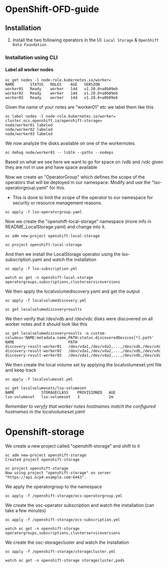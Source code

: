 # OpenShift-OFD-guide

## Installation
1. Install the two following operators in the UI.
``` Local Storage ```
&
``` OpenShift Data Foundation ```

### Installation using CLI
#### Label all worker nodes
```
oc get nodes -l node-role.kubernetes.io/worker=
NAME       STATUS   ROLES    AGE   VERSION
worker01   Ready    worker   14d   v1.20.0+a0b09eb
worker02   Ready    worker   14d   v1.20.0+a0b09eb
worker03   Ready    worker   14d   v1.20.0+a0b09eb
```
Given the name of your notes are "worker01" etc we label them like this
```
oc label nodes -l node-role.kubernetes.io/worker= cluster.ocs.openshift.io/openshift-storage=
node/worker01 labeled
node/worker02 labeled
node/worker03 labeled
```
We now analyze the disks available on one of the workernotes
```
oc debug node/worker01 -- lsblk --paths --nodeps
```
Based on what we see here we want to go for space on /vdb and /vdc given they are not in use and have space available 

Now we create an "OperatorGroup" which defines the scope of the operators that will be deployed in our namespace. Modify and use the "lso-operatorgroup.yaml" for this.
- This is done to limit the scope of the operator to our namespace for security or resource management reasons.
```
oc apply -f lso-operatorgroup.yaml
```

Now we create the "openshift-local-storage" namespace (more info in README_LocalStorage.yaml) and change into it.
```
oc adm new-project openshift-local-storage

oc project openshift-local-storage
```

And then we install the LocalStorage operator using the lso-subscription.yaml and watch the installation
```
oc apply -f lso-subscription.yml

watch oc get -n openshift-local-storage operatorgroups,subscriptions,clusterserviceversions
```

We then apply the localvolumediscovery.yaml and get the output 
```
oc apply -f localvolumediscovery.yml

oc get localvolumediscoveryresults
```

We then verify that /dev/vdb and /dev/vdc disks were discovered on all worker notes and it should look like this 
```
oc get localvolumediscoveryresults -o custom-columns='NAME:metadata.name,PATH:status.discoveredDevices[*].path'
NAME                        PATH
discovery-result-worker01   /dev/vda1,/dev/vda2,...,/dev/vdb,/dev/vdc
discovery-result-worker02   /dev/vda1,/dev/vda2,...,/dev/vdb,/dev/vdc
discovery-result-worker03   /dev/vda1,/dev/vda2,...,/dev/vdb,/dev/vdc
```

We then create the local volume set by applying the localvolumeset.yml file and keep track 
```
oc apply -f localvolumeset.yml

oc get localvolumesets/lso-volumeset
NAME            STORAGECLASS    PROVISIONED   AGE
lso-volumeset   lso-volumeset   3             2m
```

_Remember to veryfy that worker notes hostnames match the configured hostnames in the localvolumeset.yaml_

# Openshift-storage
We create a new project called "openshift-storage" and shift to it

```
oc adm new-project openshift-storage
Created project openshift-storage

oc project openshift-storage
Now using project "openshift-storage" on server "https://api.ocp4.example.com:6443".
```

We apply the operatorgroup to the namespace
```
oc apply -f /openshift-storage/ocs-operatorgroup.yml
```

We create the osc-operator subscription and watch the installation (can take a few minutes)
```
oc apply -f /openshift-storage/ocs-subscription.yml

watch oc get -n openshift-storage operatorgroups,subscriptions,clusterserviceversions
```

We create the osc-storagecluster and watch the installation
```
oc apply -f /openshift-storage/storagecluster.yml

watch oc get -n openshift-storage storagecluster,pods
```
